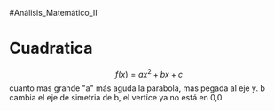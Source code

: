 #Análisis_Matemático_II
# Cuadratica
$$f(x)=ax^2+bx+c$$
cuanto mas grande "a" más aguda la parabola, mas pegada al eje y.
b cambia el eje de simetria de b, el vertice ya no está en 0,0